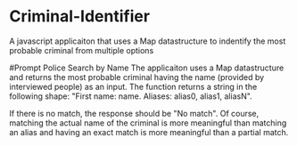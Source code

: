 # Criminal-Identifier
A javascript applicaiton that uses a Map datastructure to indentify the most probable criminal from multiple options

#Prompt
Police Search by Name
The applicaiton uses a Map datastructure and returns the most probable criminal having the name (provided by
interviewed people) as an input. The function returns a string in the following shape:
"First name: name. Aliases: alias0, alias1, aliasN".

If there is no match, the response should be "No match".
Of course, matching the actual name of the criminal is more meaningful than matching an alias
and having an exact match is more meaningful than a partial match.

